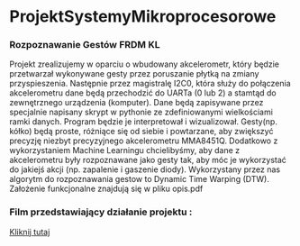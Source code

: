 ﻿# ProjektSystemyMikroprocesorowe
### Rozpoznawanie Gestów FRDM KL 
Projekt zrealizujemy w oparciu o wbudowany akcelerometr, który będzie przetwarzał wykonywane gesty przez poruszanie płytką na zmiany przyspieszenia. Następnie przez magistralę I2C0, która służy do połączenia akcelerometru dane będą przechodzić do UARTa (0 lub 2) a stamtąd do zewnętrznego urządzenia (komputer). Dane będą zapisywane przez specjalnie napisany skrypt w pythonie ze zdefiniowanymi wielkościami ramki danych. Program będzie je interpretował i wizualizował. Gesty(np. kółko) będą proste, różniące się od siebie i powtarzane, aby zwiększyć precyzję niezbyt precyzyjnego akcelerometru MMA8451Q.
Dodatkowo z wykorzystaniem Machine Learningu chcielibyśmy, aby dane z akcelerometru były rozpoznawane jako gesty tak, aby móc je wykorzystać do jakiejś akcji (np. zapalenie i gaszenie diody). Wykorzystany przez nas algorytm do rozpoznawania gestow to Dynamic Time Warping (DTW).
Założenie funkcjonalne znajdują się w pliku opis.pdf

### Film przedstawiający działanie projektu : 
[Kliknij tutaj](https://www.youtube.com/watch?v=KuE8tHS_LOY)

